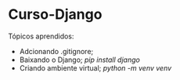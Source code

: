 # Curso-Django

Tópicos aprendidos:

- Adcionando .gitignore;
- Baixando o Django;
    _pip install django_
- Criando ambiente virtual;
    _python -m venv venv_